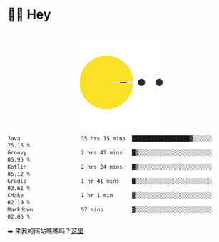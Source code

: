 
# 👋🏻 Hey
<div align="center">
	<br>
	<img src="https://raw.githubusercontent.com/Aniket965/Aniket965/master/pacman.svg?sanitize=true" width="200" height="200">
	<br>
</div>

<!--START_SECTION:waka-->

```text
Java                   35 hrs 15 mins  ██████████████████▓░░░░░░   75.16 %
Groovy                 2 hrs 47 mins   █▒░░░░░░░░░░░░░░░░░░░░░░░   05.95 %
Kotlin                 2 hrs 24 mins   █▒░░░░░░░░░░░░░░░░░░░░░░░   05.12 %
Gradle                 1 hr 41 mins    █░░░░░░░░░░░░░░░░░░░░░░░░   03.61 %
CMake                  1 hr 1 min      ▓░░░░░░░░░░░░░░░░░░░░░░░░   02.19 %
Markdown               57 mins         ▓░░░░░░░░░░░░░░░░░░░░░░░░   02.06 %
```

<!--END_SECTION:waka-->

 ➡️  来我的网站瞧瞧吗？[这里](https://www.shaolongfei.com)

